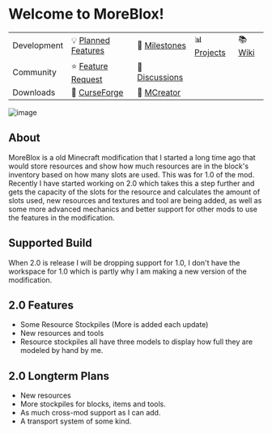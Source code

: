 # Welcome to MoreBlox!
| | | | | |
| --- | --- | --- | --- | --- |
| Development | 💡 [Planned Features]() | 📆 [Milestones]() | 📊 [Projects]() | 📚 [Wiki]() |
| Community | ⭐ [Feature Request]() | 💬 [Discussions]() |
| Downloads | 📁 [CurseForge]() | 📁 [MCreator]() | | |

![image](https://user-images.githubusercontent.com/47284617/217363637-0c3183d4-518d-4838-b879-caef442ca793.png)

## About
MoreBlox is a old Minecraft modification that I started a long time ago that would store resources and show how much resources are in the block's inventory based on how many slots are used. This was for 1.0 of the mod. Recently I have started working on 2.0 which takes this a step further and gets the capacity of the slots for the resource and calculates the amount of slots used, new resources and textures and tool are being added, as well as some more advanced mechanics and better support for other mods to use the features in the modification.

## Supported Build
When 2.0 is release I will be dropping support for 1.0, I don't have the workspace for 1.0 which is partly why I am making a new version of the modification.

## 2.0 Features
- Some Resource Stockpiles (More is added each update)
- New resources and tools
- Resource stockpiles all have three models to display how full they are modeled by hand by me.

## 2.0 Longterm Plans
- New resources
- More stockpiles for blocks, items and tools.
- As much cross-mod support as I can add.
- A transport system of some kind.
